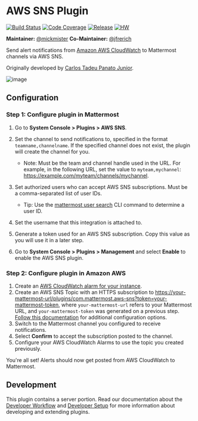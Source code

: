 # AWS SNS Plugin

[![Build Status](https://img.shields.io/circleci/project/github/mattermost/mattermost-plugin-aws-SNS/master)](https://circleci.com/gh/mattermost/mattermost-plugin-aws-SNS)
[![Code Coverage](https://img.shields.io/codecov/c/github/mattermost/mattermost-plugin-aws-SNS/master)](https://codecov.io/gh/mattermost/mattermost-plugin-aws-SNS)
[![Release](https://img.shields.io/github/v/release/mattermost/mattermost-plugin-aws-SNS)](https://github.com/mattermost/mattermost-plugin-aws-SNS/releases/latest)
[![HW](https://img.shields.io/github/issues/mattermost/mattermost-plugin-aws-SNS/Up%20For%20Grabs?color=dark%20green&label=Help%20Wanted)](https://github.com/mattermost/mattermost-plugin-aws-SNS/issues?q=is%3Aissue+is%3Aopen+sort%3Aupdated-desc+label%3A%22Up+For+Grabs%22+label%3A%22Help+Wanted%22)

**Maintainer:** [@mickmister](https://github.com/mickmister)
**Co-Maintainer:** [@jfrerich](https://github.com/jfrerich)

Send alert notifications from [Amazon AWS CloudWatch](https://aws.amazon.com/cloudwatch/) to Mattermost channels via AWS SNS.

Originally developed by [Carlos Tadeu Panato Junior](https://github.com/cpanato/).

![image](https://user-images.githubusercontent.com/13119842/58750029-df501000-845a-11e9-88f2-63fc0db5bc26.png)

## Configuration

### Step 1: Configure plugin in Mattermost

1. Go to **System Console > Plugins > AWS SNS**.

  1. Set the channel to send notifications to, specified in the format `teamname,channelname`. If the specified channel does not exist, the plugin will create the channel for you.
      - Note: Must be the team and channel handle used in the URL. For example, in the following URL, set the value to `myteam,mychannel`: https://example.com/myteam/channels/mychannel.

  2. Set authorized users who can accept AWS SNS subscriptions. Must be a comma-separated list of user IDs.
      - Tip: Use the [mattermost user search](https://mattermost.com/pl/cli-mattermost-user-search) CLI command to determine a user ID.
  3. Set the username that this integration is attached to.
  4. Generate a token used for an AWS SNS subscription. Copy this value as you will use it in a later step.

2. Go to **System Console > Plugins > Management** and select **Enable** to enable the AWS SNS plugin.

### Step 2: Configure plugin in Amazon AWS

1. Create an [AWS CloudWatch alarm for your instance](https://docs.aws.amazon.com/AWSEC2/latest/UserGuide/using-cloudwatch-createalarm.html).
2. Create an AWS SNS Topic with an HTTPS subscription to [https://your-mattermost-url/plugins/com.mattermost.aws-sns?token=your-mattermost-token](), where `your-mattermost-url` refers to your Mattermost URL, and `your-mattermost-token` was generated on a previous step. [Follow this documentation](https://docs.safe.com/fme/html/FME_Server_Documentation/ReferenceManual/Amazon_SNS_Publisher_Configure_AWS_Subscription.htm) for additional configuration options.
3. Switch to the Mattermost channel you configured to receive notifications. 
4. Select **Confirm** to accept the subscription posted to the channel.
5. Configure your AWS CloudWatch Alarms to use the topic you created previously.

You're all set! Alerts should now get posted from AWS CloudWatch to Mattermost.
  
## Development

This plugin contains a server portion. Read our documentation about the [Developer Workflow](https://developers.mattermost.com/extend/plugins/developer-workflow/) and [Developer Setup](https://developers.mattermost.com/extend/plugins/developer-setup/) for more information about developing and extending plugins.
